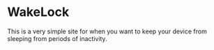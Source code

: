# WakeLock

This is a very simple site for when you want to keep your device from sleeping
from periods of inactivity.
